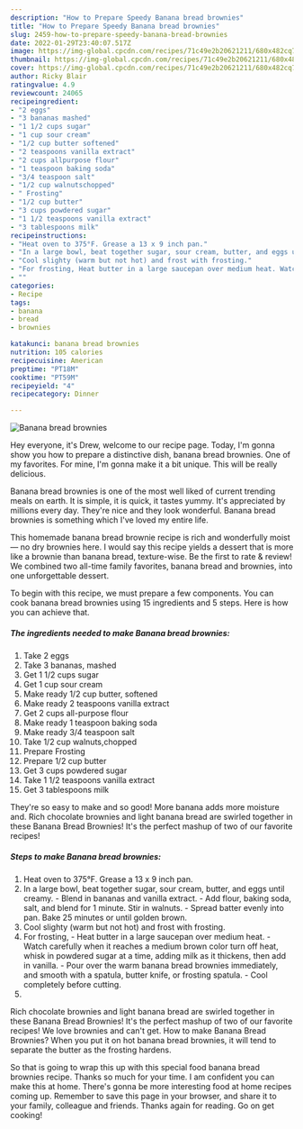 ```yaml
---
description: "How to Prepare Speedy Banana bread brownies"
title: "How to Prepare Speedy Banana bread brownies"
slug: 2459-how-to-prepare-speedy-banana-bread-brownies
date: 2022-01-29T23:40:07.517Z
image: https://img-global.cpcdn.com/recipes/71c49e2b20621211/680x482cq70/banana-bread-brownies-recipe-main-photo.jpg
thumbnail: https://img-global.cpcdn.com/recipes/71c49e2b20621211/680x482cq70/banana-bread-brownies-recipe-main-photo.jpg
cover: https://img-global.cpcdn.com/recipes/71c49e2b20621211/680x482cq70/banana-bread-brownies-recipe-main-photo.jpg
author: Ricky Blair
ratingvalue: 4.9
reviewcount: 24065
recipeingredient:
- "2 eggs"
- "3 bananas mashed"
- "1 1/2 cups sugar"
- "1 cup sour cream"
- "1/2 cup butter softened"
- "2 teaspoons vanilla extract"
- "2 cups allpurpose flour"
- "1 teaspoon baking soda"
- "3/4 teaspoon salt"
- "1/2 cup walnutschopped"
- " Frosting"
- "1/2 cup butter"
- "3 cups powdered sugar"
- "1 1/2 teaspoons vanilla extract"
- "3 tablespoons milk"
recipeinstructions:
- "Heat oven to 375°F. Grease a 13 x 9 inch pan."
- "In a large bowl, beat together sugar, sour cream, butter, and eggs until creamy. Blend in bananas and vanilla extract. Add flour, baking soda, salt, and blend for 1 minute. Stir in walnuts. Spread batter evenly into pan. Bake 25 minutes or until golden brown."
- "Cool slighty (warm but not hot) and frost with frosting."
- "For frosting, Heat butter in a large saucepan over medium heat. Watch carefully when it reaches a medium brown color turn off heat, whisk in powdered sugar at a time, adding milk as it thickens, then add in vanilla. Pour over the warm banana bread brownies immediately, and smooth with a spatula, butter knife, or frosting spatula. Cool completely before cutting."
- ""
categories:
- Recipe
tags:
- banana
- bread
- brownies

katakunci: banana bread brownies 
nutrition: 105 calories
recipecuisine: American
preptime: "PT18M"
cooktime: "PT59M"
recipeyield: "4"
recipecategory: Dinner

---
```



![Banana bread brownies](https://img-global.cpcdn.com/recipes/71c49e2b20621211/680x482cq70/banana-bread-brownies-recipe-main-photo.jpg)

Hey everyone, it's Drew, welcome to our recipe page. Today, I'm gonna show you how to prepare a distinctive dish, banana bread brownies. One of my favorites. For mine, I'm gonna make it a bit unique. This will be really delicious.

Banana bread brownies is one of the most well liked of current trending meals on earth. It is simple, it is quick, it tastes yummy. It's appreciated by millions every day. They're nice and they look wonderful. Banana bread brownies is something which I've loved my entire life.

This homemade banana bread brownie recipe is rich and wonderfully moist — no dry brownies here. I would say this recipe yields a dessert that is more like a brownie than banana bread, texture-wise. Be the first to rate &amp; review! We combined two all-time family favorites, banana bread and brownies, into one unforgettable dessert.


To begin with this recipe, we must prepare a few components. You can cook banana bread brownies using 15 ingredients and 5 steps. Here is how you can achieve that.

<!--inarticleads1-->

##### The ingredients needed to make Banana bread brownies:

1. Take 2 eggs
1. Take 3 bananas, mashed
1. Get 1 1/2 cups sugar
1. Get 1 cup sour cream
1. Make ready 1/2 cup butter, softened
1. Make ready 2 teaspoons vanilla extract
1. Get 2 cups all-purpose flour
1. Make ready 1 teaspoon baking soda
1. Make ready 3/4 teaspoon salt
1. Take 1/2 cup walnuts,chopped
1. Prepare  Frosting
1. Prepare 1/2 cup butter
1. Get 3 cups powdered sugar
1. Take 1 1/2 teaspoons vanilla extract
1. Get 3 tablespoons milk


They&#39;re so easy to make and so good! More banana adds more moisture and. Rich chocolate brownies and light banana bread are swirled together in these Banana Bread Brownies! It&#39;s the perfect mashup of two of our favorite recipes! 

<!--inarticleads2-->

##### Steps to make Banana bread brownies:

1. Heat oven to 375°F. Grease a 13 x 9 inch pan.
1. In a large bowl, beat together sugar, sour cream, butter, and eggs until creamy. - Blend in bananas and vanilla extract. - Add flour, baking soda, salt, and blend for 1 minute. Stir in walnuts. - Spread batter evenly into pan. Bake 25 minutes or until golden brown.
1. Cool slighty (warm but not hot) and frost with frosting.
1. For frosting, - Heat butter in a large saucepan over medium heat. - Watch carefully when it reaches a medium brown color turn off heat, whisk in powdered sugar at a time, adding milk as it thickens, then add in vanilla. - Pour over the warm banana bread brownies immediately, and smooth with a spatula, butter knife, or frosting spatula. - Cool completely before cutting.
1. 


Rich chocolate brownies and light banana bread are swirled together in these Banana Bread Brownies! It&#39;s the perfect mashup of two of our favorite recipes! We love brownies and can&#39;t get. How to make Banana Bread Brownies? When you put it on hot banana bread brownies, it will tend to separate the butter as the frosting hardens. 

So that is going to wrap this up with this special food banana bread brownies recipe. Thanks so much for your time. I am confident you can make this at home. There's gonna be more interesting food at home recipes coming up. Remember to save this page in your browser, and share it to your family, colleague and friends. Thanks again for reading. Go on get cooking!
